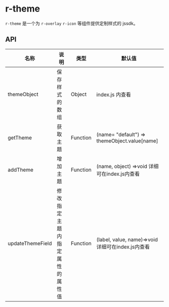 # r-theme

`r-theme` 是一个为 `r-overlay` `r-icon` 等组件提供定制样式的 jssdk。

## API

| 名称             | 说明                           | 类型     | 默认值                                             |
| ---------------- | ------------------------------ | -------- | -------------------------------------------------- |
| themeObject      | 保存样式的数组                 | Object   | index.js 内查看                                    |
| getTheme         | 获取主题                       | Function | (name= "default") => themeObject.value[name]       |
| addTheme         | 增加主题                       | Function | (name, object) =>void  详细可在index.js内查看      |
| updateThemeField | 修改指定主题内指定属性的属性值 | Function | (label, value, name)=>void  详细可在index.js内查看 |

